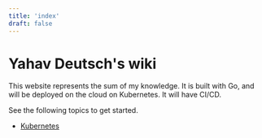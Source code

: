 ```yaml
---
title: 'index'
draft: false
---
```

# Yahav Deutsch's wiki
This website represents the sum of my knowledge.
It is built with Go, and will be deployed on the cloud on Kubernetes.
It will have CI/CD.

See the following topics to get started.
- [Kubernetes](kubernetes)